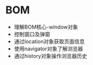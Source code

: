 # BOM

* 理解BOM核心-window对象
* 控制窗口及弹窗
* 通过location对象获取页面信息
* 使用navigator对象了解浏览器
* 通过history对象操作浏览器历史

